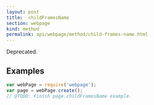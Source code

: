 ```yaml
---
layout: post
title:  childFramesName
section: webpage
kind: method
permalink: api/webpage/method/child-frames-name.html
---
```


Deprecated.

## Examples

```javascript
var webPage = require('webpage');
var page = webPage.create();
// @TODO: Finish page.childFramesName example.
```








